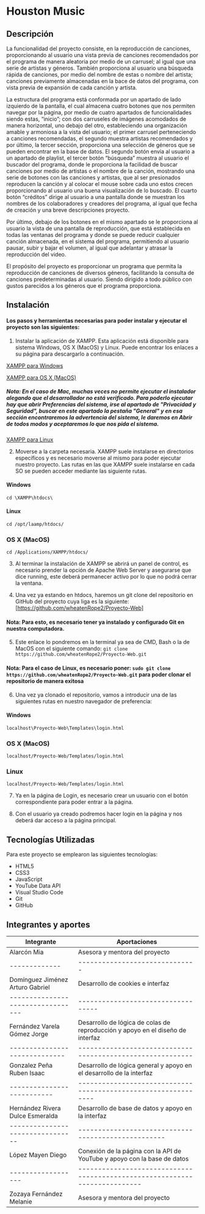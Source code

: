 # Houston Music

## Descripción

La funcionalidad del proyecto consiste, en la reproducción de canciones, proporcionando al usuario una vista previa de canciones recomendados por el programa de manera aleatoria por medio de un carrusel; al igual que una serie de artistas y géneros. También proporciona al usuario una búsqueda rápida de canciones, por medio del nombre de estas o nombre del artista; canciones previamente almacenadas en la bace de datos del programa, con vista previa de expansión de cada canción y artista. 

La estructura del programa está conformada por un apartado de lado izquierdo de la pantalla, el cual almacena cuatro botones que nos permiten navegar por la página, por medio de cuatro apartados de funcionalidades siendo estas, “inicio”; con dos carruseles de imágenes acomodados de manera horizontal, uno debajo del otro, estableciendo una organización amable y armoniosa a la vista del usuario; el primer carrusel perteneciendo a canciones recomendadas, el segundo muestra artistas recomendados y por último, la tercer sección, proporciona una selección de géneros que se pueden encontrar en la base de datos. El segundo botón envía al usuario a un apartado de playlist, el tercer botón “búsqueda” muestra al usuario el buscador del programa, donde le proporciona la facilidad de buscar canciones por medio de artistas o el nombre de la canción, mostrando una serie de botones con las canciones y artistas, que al ser presionados reproducen la canción y al colocar el mouse sobre cada uno estos crecen proporcionando al usuario una buena visualización de lo buscado. El cuarto botón “créditos” dirige al usuario a una pantalla donde se muestran los nombres de los colaboradores y creadores del programa, al igual que fecha de creación y una breve descripciones proyecto. 

Por último, debajo de los botones en el mismo apartado se le proporciona al usuario la vista de una pantalla de reproducción, que está establecida en todas las ventanas del programa y donde se puede reducir cualquier canción almacenada, en el sistema del programa, permitiendo al usuario pausar, subir y bajar el volumen, al igual que adelantar y atrasar la reproducción del video. 

El propósito del proyecto es proporcionar un programa que permita la reproducción de canciones de diversos géneros, facilitando la consulta de canciones predeterminadas al usuario. Siendo dirigido a todo público con gustos parecidos a los géneros que el programa proporciona.

## Instalación

#### Los pasos y herramientas necesarias para poder instalar y ejecutar el proyecto son las siguientes:

1. Instalar la aplicación de XAMPP. Esta aplicación está disponible para sistema Windows, OS X (MacOS) y Linux. Puede encontrar los enlaces a su página para descargarlo a continuación.

[XAMPP para Windows](https://sourceforge.net/projects/xampp/files/XAMPP%20Windows/8.2.12/xampp-windows-x64-8.2.12-0-VS16-installer.exe)

[XAMPP para OS X (MacOS)](https://sourceforge.net/projects/xampp/files/XAMPP%20Mac%20OS%20X/8.2.4/xampp-osx-8.2.4-0-installer.dmg)

##### Nota: En el caso de Mac, muchas veces no permite ejecutar el instalador alegando que el desarrollador no está verificado. Para poderlo ejecutar hay que abrir Preferencias del sistema, irse al apartado de "Privacidad y Seguridad", buscar en este apartado la pestaña "General" y en esa sección encontraremos la advertencia del sistema, le daremos en Abrir de todos modos y aceptaremos lo que nos pida el sistema.

[XAMPP para Linux](https://sourceforge.net/projects/xampp/files/XAMPP%20Linux/8.2.12/xampp-linux-x64-8.2.12-0-installer.run)

2. Moverse a la carpeta necesaria. XAMPP suele instalarse en directorios específicos y es necesario moverse al mismo para poder ejecutar nuestro proyecto. Las rutas en las que XAMPP suele instalarse en cada SO se pueden acceder mediante las siguiente rutas.

#### Windows
`cd \XAMPP\htdocs\`

#### Linux
`cd /opt/laamp/htdocs/`

### OS X (MacOS)
`cd /Applications/XAMPP/htdocs/`

3. Al terminar la instalación de XAMPP se abrirá un panel de control, es necesario prender la opción de Apache Web Server y asegurarse que dice running, este deberá permanecer activo por lo que no podrá cerrar la ventana.

4. Una vez ya estando en htdocs, haremos un git clone del repositorio en GitHub del proyecto cuya liga es la siguiente: [https://github.com/wheatenRope2/Proyecto-Web]

#### Nota: Para esto, es necesario tener ya instalado y configurado Git en nuestra computadora.

5. Este enlace lo pondremos en la terminal ya sea de CMD, Bash o la de MacOS con el siguiente comando: `git clone https://github.com/wheatenRope2/Proyecto-Web.git`

#### Nota: Para el caso de Linux, es necesario poner: `sudo git clone https://github.com/wheatenRope2/Proyecto-Web.git` para poder clonar el repositorio de manera exitosa

6. Una vez ya clonado el repositorio, vamos a introducir una de las siguientes rutas en nuestro navegador de preferencia:

#### Windows
`localhost\Proyecto-Web\Templates\login.html`

### OS X (MacOS)
`localhost/Proyecto-Web/Templates/login.html`

### Linux
`localhost/Proyecto-Web/Templates/login.html`

7. Ya en la página de Login, es necesario crear un usuario con el botón correspondiente para poder entrar a la página.

8. Con el usuario ya creado podremos hacer login en la página y nos deberá dar acceso a la página principal.

## Tecnologías Utilizadas
Para este proyecto se emplearon las siguientes tecnologías:

* HTML5
* CSS3
* JavaScript
* YouTube Data API
* Visual Studio Code
* Git
* GitHub

## Integrantes y aportes
| Integrante | Aportaciones |
--------------|------------------------------
|Alarcón Mia |Asesora y mentora del proyecto|
-------------|------------------------------
|Domínguez Jiménez Arturo Gabriel|Desarrollo de  cookies e interfaz|
---------------------------------|----------------------------------
|Fernández Varela Gómez Jorge|Desarrollo de lógica de colas de reproducción y apoyo en el diseño de interfaz|
-----------------------------|----------------------------------------------------------
|Gonzalez Peña Ruben Isaac|Desarrollo de lógica general y apoyo en el desarrollo de la interfaz|
--------------------------|--------------------------------------------------------------
|Hernández Rivera Dulce Esmeralda|Desarrollo de base de datos y apoyo en la interfaz|
|--------------------------------|---------------------------------------------------
|López Mayen Diego|Conexión de la página con la API de YouTube y apoyo con la base de datos|
------------------|--------------------------------------------------------------------------
|Zozaya Fernández Melanie| Asesora y mentora del proyecto|